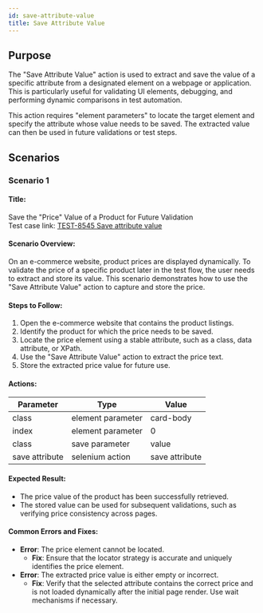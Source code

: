 ```yaml
---
id: save-attribute-value
title: Save Attribute Value
---
```


## Purpose
The "Save Attribute Value" action is used to extract and save the value of a specific attribute from a designated element on a webpage or application. This is particularly useful for validating UI elements, debugging, and performing dynamic comparisons in test automation.

This action requires "element parameters" to locate the target element and specify the attribute whose value needs to be saved. The extracted value can then be used in future validations or test steps.

## Scenarios

### Scenario 1

#### Title:
Save the "Price" Value of a Product for Future Validation  
Test case link: [TEST-8545 Save attribute value](https://qa.automationsolutionz.com/Home/ManageTestCases/Edit/TEST-8545/)

#### Scenario Overview:
On an e-commerce website, product prices are displayed dynamically. To validate the price of a specific product later in the test flow, the user needs to extract and store its value. This scenario demonstrates how to use the "Save Attribute Value" action to capture and store the price.

#### Steps to Follow:
1. Open the e-commerce website that contains the product listings.
2. Identify the product for which the price needs to be saved.
3. Locate the price element using a stable attribute, such as a class, data attribute, or XPath.
4. Use the "Save Attribute Value" action to extract the price text.
5. Store the extracted price value for future use.

#### Actions:

| Parameter        | Type                 | Value           |
|------------------|----------------------|-----------------|
| class            | element parameter    | card-body       |
| index            | element parameter    | 0               |
| class            | save parameter       | value           |
| save attribute   | selenium action      | save attribute  |

#### Expected Result:
- The price value of the product has been successfully retrieved.
- The stored value can be used for subsequent validations, such as verifying price consistency across pages.

#### Common Errors and Fixes:
- **Error**: The price element cannot be located.
  - **Fix**: Ensure that the locator strategy is accurate and uniquely identifies the price element.
- **Error**: The extracted price value is either empty or incorrect.
  - **Fix**: Verify that the selected attribute contains the correct price and is not loaded dynamically after the initial page render. Use wait mechanisms if necessary.